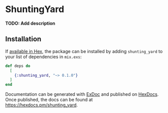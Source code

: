# ShuntingYard

**TODO: Add description**

## Installation

If [available in Hex](https://hex.pm/docs/publish), the package can be installed
by adding `shunting_yard` to your list of dependencies in `mix.exs`:

```elixir
def deps do
  [
    {:shunting_yard, "~> 0.1.0"}
  ]
end
```

Documentation can be generated with [ExDoc](https://github.com/elixir-lang/ex_doc)
and published on [HexDocs](https://hexdocs.pm). Once published, the docs can
be found at <https://hexdocs.pm/shunting_yard>.

